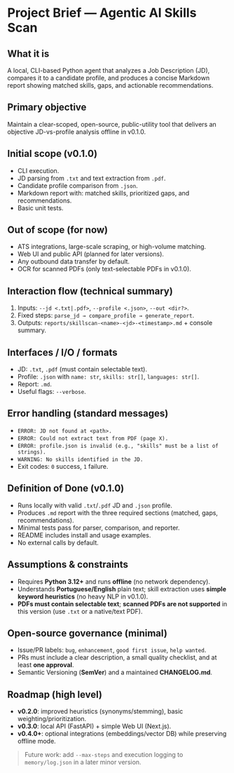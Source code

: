 # Project Brief — Agentic AI Skills Scan

## What it is

A local, CLI-based Python agent that analyzes a Job Description (JD), compares it to a candidate profile, and produces a concise Markdown report showing matched skills, gaps, and actionable recommendations.

## Primary objective

Maintain a clear-scoped, open-source, public-utility tool that delivers an objective JD-vs-profile analysis offline in v0.1.0.

## Initial scope (v0.1.0)

- CLI execution.
- JD parsing from `.txt` and text extraction from `.pdf`.
- Candidate profile comparison from `.json`.
- Markdown report with: matched skills, prioritized gaps, and recommendations.
- Basic unit tests.

## Out of scope (for now)

- ATS integrations, large-scale scraping, or high-volume matching.
- Web UI and public API (planned for later versions).
- Any outbound data transfer by default.
- OCR for scanned PDFs (only text-selectable PDFs in v0.1.0).

## Interaction flow (technical summary)

1. Inputs: `--jd <.txt|.pdf>`, `--profile <.json>`, `--out <dir?>`.
2. Fixed steps: `parse_jd → compare_profile → generate_report`.
3. Outputs: `reports/skillscan-<name>-<jd>-<timestamp>.md` + console summary.

## Interfaces / I/O / formats

- JD: `.txt`, `.pdf` (must contain selectable text).
- Profile: `.json` with `name: str`, `skills: str[]`, `languages: str[]`.
- Report: `.md`.
- Useful flags: `--verbose`.

## Error handling (standard messages)

- `ERROR: JD not found at <path>.`
- `ERROR: Could not extract text from PDF (page X).`
- `ERROR: profile.json is invalid (e.g., "skills" must be a list of strings).`
- `WARNING: No skills identified in the JD.`
- Exit codes: `0` success, `1` failure.

## Definition of Done (v0.1.0)

- Runs locally with valid `.txt`/`.pdf` JD and `.json` profile.
- Produces `.md` report with the three required sections (matched, gaps, recommendations).
- Minimal tests pass for parser, comparison, and reporter.
- README includes install and usage examples.
- No external calls by default.

## Assumptions & constraints

- Requires **Python 3.12+** and runs **offline** (no network dependency).
- Understands **Portuguese/English** plain text; skill extraction uses **simple keyword heuristics** (no heavy NLP in v0.1.0).
- **PDFs must contain selectable text**; **scanned PDFs are not supported** in this version (use `.txt` or a native/text PDF).

## Open-source governance (minimal)

- Issue/PR labels: `bug`, `enhancement`, `good first issue`, `help wanted`.
- PRs must include a clear description, a small quality checklist, and at least **one approval**.
- Semantic Versioning (**SemVer**) and a maintained **CHANGELOG.md**.

## Roadmap (high level)

- **v0.2.0**: improved heuristics (synonyms/stemming), basic weighting/prioritization.
- **v0.3.0**: local API (FastAPI) + simple Web UI (Next.js).
- **v0.4.0+**: optional integrations (embeddings/vector DB) while preserving offline mode.

> Future work: add `--max-steps` and execution logging to `memory/log.json` in a later minor version.
